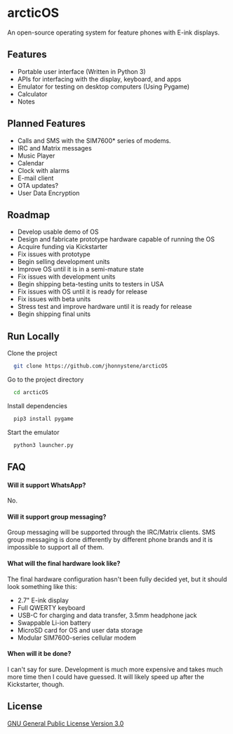 
# arcticOS

An open-source operating system for feature phones with E-ink displays.


## Features

- Portable user interface (Written in Python 3)
- APIs for interfacing with the display, keyboard, and apps
- Emulator for testing on desktop computers (Using Pygame)
- Calculator
- Notes
  
## Planned Features
- Calls and SMS with the SIM7600* series of modems.
- IRC and Matrix messages
- Music Player
- Calendar
- Clock with alarms
- E-mail client
- OTA updates?
- User Data Encryption
## Roadmap

- Develop usable demo of OS
- Design and fabricate prototype hardware capable of running the OS
- Acquire funding via Kickstarter
- Fix issues with prototype
- Begin selling development units
- Improve OS until it is in a semi-mature state
- Fix issues with development units
- Begin shipping beta-testing units to testers in USA
- Fix issues with OS until it is ready for release
- Fix issues with beta units
- Stress test and improve hardware until it is ready for release
- Begin shipping final units
## Run Locally

Clone the project

```bash
  git clone https://github.com/jhonnystene/arcticOS
```

Go to the project directory

```bash
  cd arcticOS
```

Install dependencies

```bash
  pip3 install pygame
```

Start the emulator

```bash
  python3 launcher.py
```

  
## FAQ

#### Will it support WhatsApp?

No.

#### Will it support group messaging?

Group messaging will be supported through the IRC/Matrix clients. SMS group messaging is done differently by different phone brands and it is impossible to support all of them.

#### What will the final hardware look like?

The final hardware configuration hasn't been fully decided yet, but it should look something like this:
- 2.7" E-ink display
- Full QWERTY keyboard
- USB-C for charging and data transfer, 3.5mm headphone jack
- Swappable Li-ion battery
- MicroSD card for OS and user data storage
- Modular SIM7600-series cellular modem

#### When will it be done?

I can't say for sure. Development is much more expensive and takes much more time then I could have guessed. It will likely speed up after the Kickstarter, though.
## License

[GNU General Public License Version 3.0](https://choosealicense.com/licenses/gpl-3.0/)

  